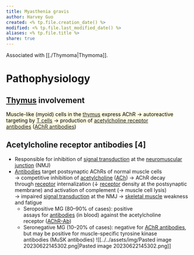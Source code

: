 ```yaml
---
title: Myasthenia gravis
author: Harvey Guo
created: <% tp.file.creation_date() %>
modified: <% tp.file.last_modified_date() %>
aliases: <% tp.file.title %>
share: true
---
```


Associated with [[./Thymoma|Thymoma]].
# Pathophysiology
## [Thymus](https://next.amboss.com/us/article/960NMS#Z2280a528c47a8e93bb70fb96d798d351) involvement
<mark style="background: #FFF3A34A;">Muscle-like (myoid) cells in the [thymus](https://next.amboss.com/us/article/960NMS#Z2280a528c47a8e93bb70fb96d798d351) express AChR → autoreactive targeting by [T cells](https://next.amboss.com/us/article/x50Emg#Zb648e3ccdd39ac912f7d40f71b5d94c0) → production of [acetylcholine receptor antibodies](https://next.amboss.com/us/article/DR016f#Z642e66e911b1990368ae56b2e38c6893) ([AChR antibodies](https://next.amboss.com/us/article/DR016f#Z642e66e911b1990368ae56b2e38c6893))</mark>
## Acetylcholine receptor antibodies [4]
- Responsible for inhibition of [signal transduction](https://next.amboss.com/us/article/qo0C1S#Z120b3d64e4c26c0c457ea26dcc34727c) at the [neuromuscular junction](https://next.amboss.com/us/article/lp0vpS#Z3c15ed824470b5b7ec72fc4c39ee3075) (NMJ)
- [Antibodies](https://next.amboss.com/us/article/x50Emg#Zcafc1c81671c54115ab5d77c08d696a0) target postsynaptic AChRs of normal muscle cells → competitive inhibition of [acetylcholine](https://next.amboss.com/us/article/lp0vpS#Z3c3ab1c3772cabdb26be3c413ba52df4) ([ACh](https://next.amboss.com/us/article/lp0vpS#Z3c3ab1c3772cabdb26be3c413ba52df4)) → AChR decay through [receptor](https://next.amboss.com/us/article/qo0C1S#Z3ff0122a3c004eebed96e9db47e16ea4) internalization (↓ [receptor](https://next.amboss.com/us/article/qo0C1S#Z3ff0122a3c004eebed96e9db47e16ea4) density at the postsynaptic membrane) and activation of complement (→ muscle cell lysis) → impaired [signal transduction](https://next.amboss.com/us/article/qo0C1S#Z120b3d64e4c26c0c457ea26dcc34727c) at the NMJ → [skeletal muscle](https://next.amboss.com/us/article/so0tWS#Z6f7ea6c70fce86b21d8ffeb1772bdfe0) weakness and fatigue 
    - Seropositive MG (80–90% of cases): positive assays for [antibodies](https://next.amboss.com/us/article/x50Emg#Zcafc1c81671c54115ab5d77c08d696a0) (in blood) against the acetylcholine receptor ([AChR-Ab](https://next.amboss.com/us/article/DR016f#Z642e66e911b1990368ae56b2e38c6893))
    - Seronegative MG (10–20% of cases): negative for [AChR antibodies](https://next.amboss.com/us/article/DR016f#Z642e66e911b1990368ae56b2e38c6893), but may be positive for muscle-specific tyrosine kinase antibodies (MuSK antibodies)
	![[../../assets/img/Pasted image 20230622145302.png|Pasted image 20230622145302.png]]